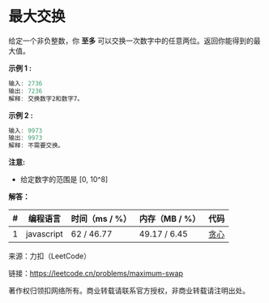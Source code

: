# 最大交换

给定一个非负整数，你 **至多** 可以交换一次数字中的任意两位。返回你能得到的最大值。

**示例 1 :**

``` javascript
输入: 2736
输出: 7236
解释: 交换数字2和数字7。
```

**示例 2 :**

``` javascript
输入: 9973
输出: 9973
解释: 不需要交换。
```

**注意:**

- 给定数字的范围是 [0, 10^8]

**解答：**

**#**|**编程语言**|**时间（ms / %）**|**内存（MB / %）**|**代码**
--|--|--|--|--
1|javascript|62 / 46.77|49.17 / 6.45|[贪心](./javascript/ac_v1.js)

来源：力扣（LeetCode）

链接：https://leetcode.cn/problems/maximum-swap

著作权归领扣网络所有。商业转载请联系官方授权，非商业转载请注明出处。
